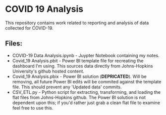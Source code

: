 # COVID 19 Analysis

This repository contains work related to reporting and analysis of data collected for COVID-19.

## Files:

* COVID-19 Data Analysis.ipynb - Juypter Notebook containing my notes.
* Covid_19 Analysis.pbit - Power BI template file for recreating the dashboard I'm using. This sources data directly from Johns-Hopkins University's github hosted content.
* Covid_19 Analysis.pbix - Power BI solution (**DEPRICATED**). Will be removing, all future Power BI edits will be commited against the template file. This should prevent any 'Updated data' commits.
* CSV_ETL.py - Python script for extracting, transforming, and loading the flat files from Johns-Hopkins github. The Power BI solution is not dependent upon this; if you'd rather just grab a clean flat file to examine feel free to use this.

